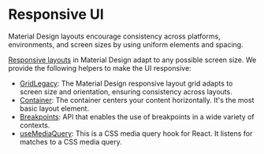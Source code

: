 # Responsive UI

<p class="description">Material Design layouts encourage consistency across platforms, environments, and screen sizes by using uniform elements and spacing.</p>

[Responsive layouts](https://m2.material.io/design/layout/responsive-layout-grid.html) in Material Design adapt to any possible screen size.
We provide the following helpers to make the UI responsive:

- [GridLegacy](/material-ui/react-grid-legacy/): The Material Design responsive layout grid adapts to screen size and orientation, ensuring consistency across layouts.
- [Container](/material-ui/react-container/): The container centers your content horizontally. It's the most basic layout element.
- [Breakpoints](/material-ui/customization/breakpoints/): API that enables the use of breakpoints in a wide variety of contexts.
- [useMediaQuery](/material-ui/react-use-media-query/): This is a CSS media query hook for React. It listens for matches to a CSS media query.

